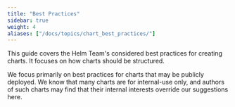 ```yaml
---
title: "Best Practices"
sidebar: true
weight: 4
aliases: ["/docs/topics/chart_best_practices/"]
---
```


This guide covers the Helm Team's considered best practices for creating charts. It focuses on how
charts should be structured.

We focus primarily on best practices for charts that may be publicly deployed. We know that many
charts are for internal-use only, and authors of such charts may find that their internal interests
override our suggestions here.
